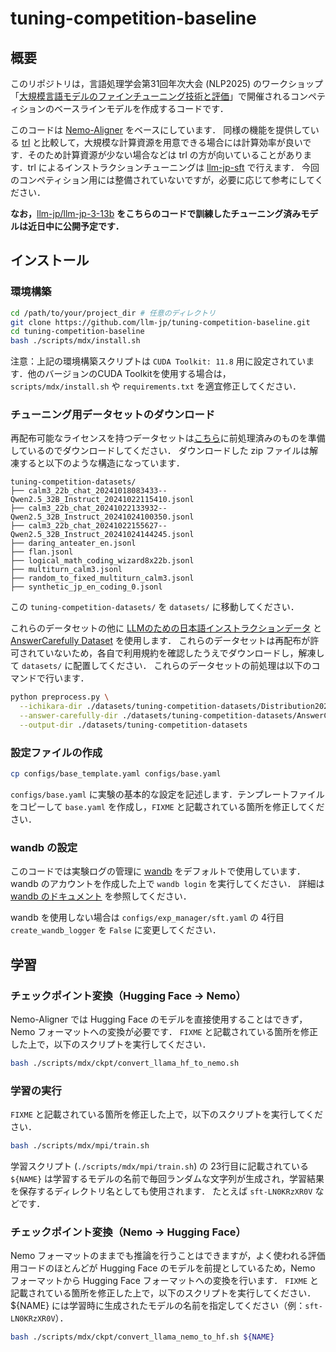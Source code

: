 # tuning-competition-baseline

## 概要
このリポジトリは，言語処理学会第31回年次大会 (NLP2025) のワークショップ「[大規模言語モデルのファインチューニング技術と評価](https://llm-jp.github.io/tuning-competition/)」で開催されるコンペティションのベースラインモデルを作成するコードです．

このコードは [Nemo-Aligner](https://github.com/NVIDIA/NeMo-Aligner) をベースにしています．
同様の機能を提供している [trl](https://github.com/huggingface/trl) と比較して，大規模な計算資源を用意できる場合には計算効率が良いです．そのため計算資源が少ない場合などは trl の方が向いていることがあります．trl によるインストラクションチューニングは [llm-jp-sft](https://github.com/llm-jp/llm-jp-sft) で行えます．
今回のコンペティション用には整備されていないですが，必要に応じて参考にしてください．

**なお，**[llm-jp/llm-jp-3-13b](https://huggingface.co/llm-jp/llm-jp-3-13b) **をこちらのコードで訓練したチューニング済みモデルは近日中に公開予定です．**

## インストール

### 環境構築
```bash
cd /path/to/your/project_dir # 任意のディレクトリ
git clone https://github.com/llm-jp/tuning-competition-baseline.git
cd tuning-competition-baseline
bash ./scripts/mdx/install.sh
```
注意：上記の環境構築スクリプトは `CUDA Toolkit: 11.8` 用に設定されています．他のバージョンのCUDA Toolkitを使用する場合は，`scripts/mdx/install.sh` や `requirements.txt` を適宜修正してください．


### チューニング用データセットのダウンロード

再配布可能なライセンスを持つデータセットは[こちら](https://drive.google.com/drive/folders/1sPURwuXSjDS_hrnJmqMLfYJsu_fCwYel)に前処理済みのものを準備しているのでダウンロードしてください．
ダウンロードした zip ファイルは解凍すると以下のような構造になっています．
```
tuning-competition-datasets/
├── calm3_22b_chat_20241018083433--Qwen2.5_32B_Instruct_20241022115410.jsonl
├── calm3_22b_chat_20241022133932--Qwen2.5_32B_Instruct_20241024100350.jsonl
├── calm3_22b_chat_20241022155627--Qwen2.5_32B_Instruct_20241024144245.jsonl
├── daring_anteater_en.jsonl
├── flan.jsonl
├── logical_math_coding_wizard8x22b.jsonl
├── multiturn_calm3.jsonl
├── random_to_fixed_multiturn_calm3.jsonl
├── synthetic_jp_en_coding_0.jsonl
```

この `tuning-competition-datasets/` を `datasets/` に移動してください．

これらのデータセットの他に [LLMのための日本語インストラクションデータ](https://liat-aip.sakura.ne.jp/wp/llm%E3%81%AE%E3%81%9F%E3%82%81%E3%81%AE%E6%97%A5%E6%9C%AC%E8%AA%9E%E3%82%A4%E3%83%B3%E3%82%B9%E3%83%88%E3%83%A9%E3%82%AF%E3%82%B7%E3%83%A7%E3%83%B3%E3%83%87%E3%83%BC%E3%82%BF%E4%BD%9C%E6%88%90/llm%E3%81%AE%E3%81%9F%E3%82%81%E3%81%AE%E6%97%A5%E6%9C%AC%E8%AA%9E%E3%82%A4%E3%83%B3%E3%82%B9%E3%83%88%E3%83%A9%E3%82%AF%E3%82%B7%E3%83%A7%E3%83%B3%E3%83%87%E3%83%BC%E3%82%BF-%E5%85%AC%E9%96%8B/) と [AnswerCarefully Dataset](https://liat-aip.sakura.ne.jp/wp/answercarefully-dataset/) を使用します．
これらのデータセットは再配布が許可されていないため，各自で利用規約を確認したうえでダウンロードし，解凍して `datasets/` に配置してください．
これらのデータセットの前処理は以下のコマンドで行います．
```bash
python preprocess.py \
  --ichikara-dir ./datasets/tuning-competition-datasets/Distribution20241221_all \
  --answer-carefully-dir ./datasets/tuning-competition-datasets/AnswerCarefullyVersion002 \
  --output-dir ./datasets/tuning-competition-datasets
```

### 設定ファイルの作成
```bash
cp configs/base_template.yaml configs/base.yaml
```
`configs/base.yaml` に実験の基本的な設定を記述します．テンプレートファイルをコピーして `base.yaml` を作成し，`FIXME` と記載されている箇所を修正してください．

### wandb の設定
このコードでは実験ログの管理に [wandb](https://wandb.ai/site/ja/) をデフォルトで使用しています．
wandb のアカウントを作成した上で `wandb login` を実行してください．
詳細は [wandb のドキュメント](https://docs.wandb.ai/ja/quickstart/) を参照してください．

wandb を使用しない場合は `configs/exp_manager/sft.yaml` の 4行目 `create_wandb_logger` を `False` に変更してください．

## 学習

### チェックポイント変換（Hugging Face -> Nemo）

Nemo-Aligner では Hugging Face のモデルを直接使用することはできず，Nemo フォーマットへの変換が必要です．
`FIXME` と記載されている箇所を修正した上で，以下のスクリプトを実行してください．

```bash
bash ./scripts/mdx/ckpt/convert_llama_hf_to_nemo.sh
```

### 学習の実行
`FIXME` と記載されている箇所を修正した上で，以下のスクリプトを実行してください．

```bash
bash ./scripts/mdx/mpi/train.sh
```
学習スクリプト (`./scripts/mdx/mpi/train.sh`) の 23行目に記載されている `${NAME}` は学習するモデルの名前で毎回ランダムな文字列が生成され，学習結果を保存するディレクトリ名としても使用されます．
たとえば `sft-LN0KRzXR0V` などです．

### チェックポイント変換（Nemo -> Hugging Face）
Nemo フォーマットのままでも推論を行うことはできますが，よく使われる評価用コードのほとんどが Hugging Face のモデルを前提としているため，Nemo フォーマットから Hugging Face フォーマットへの変換を行います．
`FIXME` と記載されている箇所を修正した上で，以下のスクリプトを実行してください．
${NAME} には学習時に生成されたモデルの名前を指定してください（例：`sft-LN0KRzXR0V`）．

```bash
bash ./scripts/mdx/ckpt/convert_llama_nemo_to_hf.sh ${NAME}
```